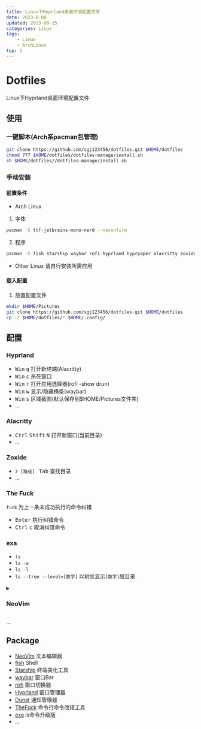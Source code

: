 ```yaml
---
title: Linux下Hyprland桌面环境配置文件
date: 2023-8-08
updated: 2023-08-15
categories: Linux
tags:
    - Linux
    - ArchLinux
top: 1
---
```


# Dotfiles
Linux下Hyprland桌面环境配置文件
## 使用
### 一键脚本(Arch系pacman包管理)
```sh
git clone https://github.com/sgj123456/dotfiles.git $HOME/dotfiles
chmod 777 $HOME/dotfiles/dotfiles-manage/install.sh
sh $HOME/dotfiles//dotfiles-manage/install.sh
```
### 手动安装
#### 前置条件
+ Arch Linux
1. 字体
```sh
pacman -S ttf-jetbrains-mono-nerd --noconfirm
```
2. 程序
```sh
pacman -S fish starship waybar rofi hyprland hyprpaper alacritty zoxide fzf grim dunst thefuck neovim exa --noconfirm
```
+ Other Linux
请自行安装所需应用
#### 载入配置
1. 放置配置文件
```sh
mkdir $HOME/Pictures
git clone https://github.com/sgj123456/dotfiles.git $HOME/dotfiles
cp -r $HOME/dotfiles/* $HOME/.config/
```
## 配置
### Hyprland
+ <kbd>Win</kbd> <kbd>q</kbd> 打开新终端(Alacritty)
+ <kbd>Win</kbd> <kbd>c</kbd> 杀死窗口
+ <kbd>Win</kbd> <kbd>r</kbd> 打开应用选择器(rofi -show drun)
+ <kbd>Win</kbd> <kbd>w</kbd> 显示/隐藏横条(waybar)
+ <kbd>Win</kbd> <kbd>s</kbd> 区域截图(默认保存到$HOME/Pictures文件夹)
+ ...
### Alacritty
+ <kbd>Ctrl</kbd> <kbd>Shift</kbd> <kbd>N</kbd> 打开新窗口(当前目录)
+ ...
### Zoxide
+ `z [路径] ` <kbd>Tab</kbd> 查找目录
+ ...
### The Fuck
`fuck` 为上一条未成功执行的命令纠错
+ <kbd>Enter</kbd> 执行纠错命令
+ <kbd>Ctrl</kbd> <kbd>c</kbd> 取消纠错命令
### exa
+ `ls`
+ `ls -a`
+ `ls -l`
+ `ls --tree --level=[数字]` 以树状显示`[数字]`层目录
<details>
  <summary><h3>NeoVim</h3></summary>

+ `NeoVim [路径]` 打开目录/文件
# ⌨️ Keymaps
  - default `<leader>` is `<space>`
  - default `<localleader>` is `\`
  ## General

  | Key | Description | Mode |
  | --- | --- | --- |
  | <code>&lt;C-h&gt;</code> | 转到左侧窗口 | **n**, **t** |
  | <code>&lt;C-j&gt;</code> | 转到下部窗口 | **n**, **t** |
  | <code>&lt;C-k&gt;</code> | 转到上部窗口 | **n**, **t** |
  | <code>&lt;C-l&gt;</code> | 转到右侧窗口 | **n**, **t** |
  | <code>&lt;C-Up&gt;</code> | Increase window height | **n** |
  | <code>&lt;C-Down&gt;</code> | Decrease window height | **n** |
  | <code>&lt;C-Left&gt;</code> | Decrease window width | **n** |
  | <code>&lt;C-Right&gt;</code> | Increase window width | **n** |
  | <code>&lt;A-j&gt;</code> | Move down | **n**, **i**, **v** |
  | <code>&lt;A-k&gt;</code> | Move up | **n**, **i**, **v** |
  | <code>&lt;S-h&gt;</code> | Prev buffer | **n** |
  | <code>&lt;S-l&gt;</code> | Next buffer | **n** |
  | <code>[b</code> | Prev buffer | **n** |
  | <code>]b</code> | Next buffer | **n** |
  | <code>&lt;leader&gt;bb</code> | Switch to Other Buffer | **n** |
  | <code>&lt;leader&gt;`</code> | Switch to Other Buffer | **n** |
  | <code>&lt;esc&gt;</code> | Escape and clear hlsearch | **i**, **n** |
  | <code>&lt;leader&gt;ur</code> | Redraw / clear hlsearch / diff update | **n** |
  | <code>gw</code> | Search word under cursor | **n**, **x** |
  | <code>n</code> | Next search result | **n**, **x**, **o** |
  | <code>N</code> | Prev search result | **n**, **x**, **o** |
  | <code>&lt;C-s&gt;</code> | Save file | **i**, **v**, **n**, **s** |
  | <code>&lt;leader&gt;K</code> | Keywordprg | **n** |
  | <code>&lt;leader&gt;l</code> | Lazy | **n** |
  | <code>&lt;leader&gt;fn</code> | New File | **n** |
  | <code>&lt;leader&gt;xl</code> | Location List | **n** |
  | <code>&lt;leader&gt;xq</code> | Quickfix List | **n** |
  | <code>&lt;leader&gt;uf</code> | Toggle format on Save | **n** |
  | <code>&lt;leader&gt;us</code> | Toggle Spelling | **n** |
  | <code>&lt;leader&gt;uw</code> | Toggle Word Wrap | **n** |
  | <code>&lt;leader&gt;ul</code> | Toggle Line Numbers | **n** |
  | <code>&lt;leader&gt;ud</code> | Toggle Diagnostics | **n** |
  | <code>&lt;leader&gt;uc</code> | Toggle Conceal | **n** |
  | <code>&lt;leader&gt;uh</code> | Toggle Inlay Hints | **n** |
  | <code>&lt;leader&gt;gg</code> | Lazygit (root dir) | **n** |
  | <code>&lt;leader&gt;gG</code> | Lazygit (cwd) | **n** |
  | <code>&lt;leader&gt;qq</code> | Quit all | **n** |
  | <code>&lt;leader&gt;ui</code> | Inspect Pos | **n** |
  | <code>&lt;leader&gt;L</code> | LazyVim Changelog | **n** |
  | <code>&lt;leader&gt;ft</code> | Terminal (root dir) | **n** |
  | <code>&lt;leader&gt;fT</code> | Terminal (cwd) | **n** |
  | <code>&lt;c-/&gt;</code> | Terminal (root dir) | **n** |
  | <code>&lt;c-_&gt;</code> | which_key_ignore | **n**, **t** |
  | <code>&lt;esc&gt;&lt;esc&gt;</code> | Enter Normal Mode | **t** |
  | <code>&lt;C-/&gt;</code> | Hide Terminal | **t** |
  | <code>&lt;leader&gt;ww</code> | Other window | **n** |
  | <code>&lt;leader&gt;wd</code> | Delete window | **n** |
  | <code>&lt;leader&gt;w-</code> | Split window below | **n** |
  | <code>&lt;leader&gt;w&vert;</code> | Split window right | **n** |
  | <code>&lt;leader&gt;-</code> | Split window below | **n** |
  | <code>&lt;leader&gt;&vert;</code> | Split window right | **n** |
  | <code>&lt;leader&gt;&lt;tab&gt;l</code> | Last Tab | **n** |
  | <code>&lt;leader&gt;&lt;tab&gt;f</code> | First Tab | **n** |
  | <code>&lt;leader&gt;&lt;tab&gt;&lt;tab&gt;</code> | New Tab | **n** |
  | <code>&lt;leader&gt;&lt;tab&gt;]</code> | Next Tab | **n** |
  | <code>&lt;leader&gt;&lt;tab&gt;d</code> | Close Tab | **n** |
  | <code>&lt;leader&gt;&lt;tab&gt;[</code> | Previous Tab | **n** |

  ## LSP

  | Key | Description | Mode |
  | --- | --- | --- |
  | <code>&lt;leader&gt;cd</code> | Line Diagnostics | **n** |
  | <code>&lt;leader&gt;cl</code> | Lsp Info | **n** |
  | <code>gd</code> | Goto Definition | **n** |
  | <code>gr</code> | References | **n** |
  | <code>gD</code> | Goto Declaration | **n** |
  | <code>gI</code> | Goto Implementation | **n** |
  | <code>gy</code> | Goto Type Definition | **n** |
  | <code>K</code> | Hover | **n** |
  | <code>gK</code> | Signature Help | **n** |
  | <code>&lt;c-k&gt;</code> | Signature Help | **i** |
  | <code>]d</code> | Next Diagnostic | **n** |
  | <code>[d</code> | Prev Diagnostic | **n** |
  | <code>]e</code> | Next Error | **n** |
  | <code>[e</code> | Prev Error | **n** |
  | <code>]w</code> | Next Warning | **n** |
  | <code>[w</code> | Prev Warning | **n** |
  | <code>&lt;leader&gt;cf</code> | Format Document | **n** |
  | <code>&lt;leader&gt;cf</code> | Format Range | **v** |
  | <code>&lt;leader&gt;ca</code> | Code Action | **n**, **v** |
  | <code>&lt;leader&gt;cA</code> | Source Action | **n** |
  | <code>&lt;leader&gt;cr</code> | Rename | **n** |

  ## [bufferline.nvim](https://github.com/akinsho/bufferline.nvim.git)

  | Key | Description | Mode |
  | --- | --- | --- |
  | <code>&lt;leader&gt;bp</code> | Toggle pin | **n** |
  | <code>&lt;leader&gt;bP</code> | Delete non-pinned buffers | **n** |

  ## [flash.nvim](https://github.com/folke/flash.nvim.git)

  | Key | Description | Mode |
  | --- | --- | --- |
  | <code>s</code> | Flash | **n**, **x**, **o** |
  | <code>S</code> | Flash Treesitter | **n**, **o**, **x** |
  | <code>r</code> | Remote Flash | **o** |
  | <code>R</code> | Treesitter Search | **o**, **x** |
  | <code>&lt;c-s&gt;</code> | Toggle Flash Search | **c** |

  ## [mason.nvim](https://github.com/williamboman/mason.nvim.git)

  | Key | Description | Mode |
  | --- | --- | --- |
  | <code>&lt;leader&gt;cm</code> | Mason | **n** |

  ## [mini.bufremove](https://github.com/echasnovski/mini.bufremove.git)

  | Key | Description | Mode |
  | --- | --- | --- |
  | <code>&lt;leader&gt;bd</code> | Delete Buffer | **n** |
  | <code>&lt;leader&gt;bD</code> | Delete Buffer (Force) | **n** |

  ## [mini.surround](https://github.com/echasnovski/mini.surround.git)

  | Key | Description | Mode |
  | --- | --- | --- |
  | <code>gza</code> | Add surrounding | **n**, **v** |
  | <code>gzd</code> | Delete surrounding | **n** |
  | <code>gzf</code> | Find right surrounding | **n** |
  | <code>gzF</code> | Find left surrounding | **n** |
  | <code>gzh</code> | Highlight surrounding | **n** |
  | <code>gzr</code> | Replace surrounding | **n** |
  | <code>gzn</code> | Update `MiniSurround.config.n_lines` | **n** |

  ## [neo-tree.nvim](https://github.com/nvim-neo-tree/neo-tree.nvim.git)

  | Key | Description | Mode |
  | --- | --- | --- |
  | <code>&lt;leader&gt;fe</code> | Explorer NeoTree (root dir) | **n** |
  | <code>&lt;leader&gt;fE</code> | Explorer NeoTree (cwd) | **n** |
  | <code>&lt;leader&gt;e</code> | Explorer NeoTree (root dir) | **n** |
  | <code>&lt;leader&gt;E</code> | Explorer NeoTree (cwd) | **n** |

  ## [noice.nvim](https://github.com/folke/noice.nvim.git)

  | Key | Description | Mode |
  | --- | --- | --- |
  | <code>&lt;S-Enter&gt;</code> | Redirect Cmdline | **c** |
  | <code>&lt;leader&gt;snl</code> | Noice Last Message | **n** |
  | <code>&lt;leader&gt;snh</code> | Noice History | **n** |
  | <code>&lt;leader&gt;sna</code> | Noice All | **n** |
  | <code>&lt;leader&gt;snd</code> | Dismiss All | **n** |
  | <code>&lt;c-f&gt;</code> | Scroll forward | **i**, **n**, **s** |
  | <code>&lt;c-b&gt;</code> | Scroll backward | **i**, **n**, **s** |

  ## [nvim-notify](https://github.com/rcarriga/nvim-notify.git)

 | Key | Description | Mode |
 | --- | --- | --- |
 | <code>&lt;leader&gt;un</code> | Dismiss all Notifications | **n** |

  ## [nvim-spectre](https://github.com/nvim-pack/nvim-spectre.git)

 | Key | Description | Mode |
 | --- | --- | --- |
 | <code>&lt;leader&gt;sr</code> | Replace in files (Spectre) | **n** |

 ## [nvim-treesitter](https://github.com/nvim-treesitter/nvim-treesitter.git)

 | Key | Description | Mode |
 | --- | --- | --- |
 | <code>&lt;c-space&gt;</code> | Increment selection | **n** |
 | <code>&lt;bs&gt;</code> | Decrement selection | **x** |

 ## [persistence.nvim](https://github.com/folke/persistence.nvim.git)

 | Key | Description | Mode |
 | --- | --- | --- |
 | <code>&lt;leader&gt;qs</code> | Restore Session | **n** |
 | <code>&lt;leader&gt;ql</code> | Restore Last Session | **n** |
 | <code>&lt;leader&gt;qd</code> | Don't Save Current Session | **n** |

 ## [telescope.nvim](https://github.com/nvim-telescope/telescope.nvim.git)

 | Key | Description | Mode |
 | --- | --- | --- |
 | <code>&lt;leader&gt;,</code> | Switch Buffer | **n** |
 | <code>&lt;leader&gt;/</code> | Grep (root dir) | **n** |
 | <code>&lt;leader&gt;:</code> | Command History | **n** |
 | <code>&lt;leader&gt;&lt;space&gt;</code> | Find Files (root dir) | **n** |
 | <code>&lt;leader&gt;fb</code> | Buffers | **n** |
 | <code>&lt;leader&gt;ff</code> | Find Files (root dir) | **n** |
 | <code>&lt;leader&gt;fF</code> | Find Files (cwd) | **n** |
 | <code>&lt;leader&gt;fr</code> | Recent | **n** |
 | <code>&lt;leader&gt;fR</code> | Recent (cwd) | **n** |
 | <code>&lt;leader&gt;gc</code> | commits | **n** |
 | <code>&lt;leader&gt;gs</code> | status | **n** |
 | <code>&lt;leader&gt;s"</code> | Registers | **n** |
 | <code>&lt;leader&gt;sa</code> | Auto Commands | **n** |
 | <code>&lt;leader&gt;sb</code> | Buffer | **n** |
 | <code>&lt;leader&gt;sc</code> | Command History | **n** |
 | <code>&lt;leader&gt;sC</code> | Commands | **n** |
 | <code>&lt;leader&gt;sd</code> | Document diagnostics | **n** |
 | <code>&lt;leader&gt;sD</code> | Workspace diagnostics | **n** |
 | <code>&lt;leader&gt;sg</code> | Grep (root dir) | **n** |
 | <code>&lt;leader&gt;sG</code> | Grep (cwd) | **n** |
 | <code>&lt;leader&gt;sh</code> | Help Pages | **n** |
 | <code>&lt;leader&gt;sH</code> | Search Highlight Groups | **n** |
 | <code>&lt;leader&gt;sk</code> | Key Maps | **n** |
 | <code>&lt;leader&gt;sM</code> | Man Pages | **n** |
 | <code>&lt;leader&gt;sm</code> | Jump to Mark | **n** |
 | <code>&lt;leader&gt;so</code> | Options | **n** |
 | <code>&lt;leader&gt;sR</code> | Resume | **n** |
 | <code>&lt;leader&gt;sw</code> | Word (root dir) | **n** |
 | <code>&lt;leader&gt;sW</code> | Word (cwd) | **n** |
 | <code>&lt;leader&gt;sw</code> | Selection (root dir) | **v** |
 | <code>&lt;leader&gt;sW</code> | Selection (cwd) | **v** |
 | <code>&lt;leader&gt;uC</code> | Colorscheme with preview | **n** |
 | <code>&lt;leader&gt;ss</code> | Goto Symbol | **n** |
 | <code>&lt;leader&gt;sS</code> | Goto Symbol (Workspace) | **n** |

 ## [todo-comments.nvim](https://github.com/folke/todo-comments.nvim.git)

 | Key | Description | Mode |
 | --- | --- | --- |
 | <code>]t</code> | Next todo comment | **n** |
 | <code>[t</code> | Previous todo comment | **n** |
 | <code>&lt;leader&gt;xt</code> | Todo (Trouble) | **n** |
 | <code>&lt;leader&gt;xT</code> | Todo/Fix/Fixme (Trouble) | **n** |
 | <code>&lt;leader&gt;st</code> | Todo | **n** |
 | <code>&lt;leader&gt;sT</code> | Todo/Fix/Fixme | **n** |

 ## [trouble.nvim](https://github.com/folke/trouble.nvim.git)

 | Key | Description | Mode |
 | --- | --- | --- |
 | <code>&lt;leader&gt;xx</code> | Document Diagnostics (Trouble) | **n** |
 | <code>&lt;leader&gt;xX</code> | Workspace Diagnostics (Trouble) | **n** |
 | <code>&lt;leader&gt;xL</code> | Location List (Trouble) | **n** |
 | <code>&lt;leader&gt;xQ</code> | Quickfix List (Trouble) | **n** |
 | <code>[q</code> | Previous trouble/quickfix item | **n** |
 | <code>]q</code> | Next trouble/quickfix item | **n** |

 ## [vim-illuminate](https://github.com/RRethy/vim-illuminate.git)

 | Key | Description | Mode |
 | --- | --- | --- |
 | <code>]]</code> | Next Reference | **n** |
 | <code>[[</code> | Prev Reference | **n** |

 ## [yanky.nvim](https://github.com/gbprod/yanky.nvim.git)
 Part of [lazyvim.plugins.extras.coding.yanky](/extras/coding/yanky)

 | Key | Description | Mode |
 | --- | --- | --- |
 | <code>&lt;leader&gt;p</code> | Open Yank History | **n** |
 | <code>y</code> | Yank text | **n**, **x** |
 | <code>p</code> | Put yanked text after cursor | **n**, **x** |
 | <code>P</code> | Put yanked text before cursor | **n**, **x** |
 | <code>gp</code> | Put yanked text after selection | **n**, **x** |
 | <code>gP</code> | Put yanked text before selection | **n**, **x** |
 | <code>[y</code> | Cycle forward through yank history | **n** |
 | <code>]y</code> | Cycle backward through yank history | **n** |
 | <code>]p</code> | Put indented after cursor (linewise) | **n** |
 | <code>[p</code> | Put indented before cursor (linewise) | **n** |
 | <code>]P</code> | Put indented after cursor (linewise) | **n** |
 | <code>[P</code> | Put indented before cursor (linewise) | **n** |
 | <code>&gt;p</code> | Put and indent right | **n** |
 | <code>&lt;p</code> | Put and indent left | **n** |
 | <code>&gt;P</code> | Put before and indent right | **n** |
 | <code>&lt;P</code> | Put before and indent left | **n** |
 | <code>=p</code> | Put after applying a filter | **n** |
 | <code>=P</code> | Put before applying a filter | **n** |

 ## [nvim-dap](https://github.com/mfussenegger/nvim-dap.git)
 Part of [lazyvim.plugins.extras.dap.core](/extras/dap/core)

 | Key | Description | Mode |
 | --- | --- | --- |
 | <code>&lt;leader&gt;dB</code> | Breakpoint Condition | **n** |
 | <code>&lt;leader&gt;db</code> | Toggle Breakpoint | **n** |
 | <code>&lt;leader&gt;dc</code> | Continue | **n** |
 | <code>&lt;leader&gt;dC</code> | Run to Cursor | **n** |
 | <code>&lt;leader&gt;dg</code> | Go to line (no execute) | **n** |
 | <code>&lt;leader&gt;di</code> | Step Into | **n** |
 | <code>&lt;leader&gt;dj</code> | Down | **n** |
 | <code>&lt;leader&gt;dk</code> | Up | **n** |
 | <code>&lt;leader&gt;dl</code> | Run Last | **n** |
 | <code>&lt;leader&gt;do</code> | Step Out | **n** |
 | <code>&lt;leader&gt;dO</code> | Step Over | **n** |
 | <code>&lt;leader&gt;dp</code> | Pause | **n** |
 | <code>&lt;leader&gt;dr</code> | Toggle REPL | **n** |
 | <code>&lt;leader&gt;ds</code> | Session | **n** |
 | <code>&lt;leader&gt;dt</code> | Terminate | **n** |
 | <code>&lt;leader&gt;dw</code> | Widgets | **n** |

 ## [nvim-dap-ui](https://github.com/rcarriga/nvim-dap-ui.git)
 Part of [lazyvim.plugins.extras.dap.core](/extras/dap/core)

 | Key | Description | Mode |
 | --- | --- | --- |
 | <code>&lt;leader&gt;du</code> | Dap UI | **n** |
 | <code>&lt;leader&gt;de</code> | Eval | **n**, **v** |

 ## [one-small-step-for-vimkind](https://github.com/jbyuki/one-small-step-for-vimkind.git)
 Part of [lazyvim.plugins.extras.dap.nlua](/extras/dap/nlua)

 | Key | Description | Mode |
 | --- | --- | --- |
 | <code>&lt;leader&gt;daL</code> | Adapter Lua Server | **n** |
 | <code>&lt;leader&gt;dal</code> | Adapter Lua | **n** |

 ## [flit.nvim](https://github.com/ggandor/flit.nvim.git)
 Part of [lazyvim.plugins.extras.editor.leap](/extras/editor/leap)

 | Key | Description | Mode |
 | --- | --- | --- |
 | <code>f</code> | f | **n**, **x**, **o** |
 | <code>F</code> | F | **n**, **x**, **o** |
 | <code>t</code> | t | **n**, **x**, **o** |
 | <code>T</code> | T | **n**, **x**, **o** |

 ## [leap.nvim](https://github.com/ggandor/leap.nvim.git)
 Part of [lazyvim.plugins.extras.editor.leap](/extras/editor/leap)

 | Key | Description | Mode |
 | --- | --- | --- |
 | <code>s</code> | Leap forward to | **n**, **x**, **o** |
 | <code>S</code> | Leap backward to | **n**, **x**, **o** |
 | <code>gs</code> | Leap from windows | **n**, **x**, **o** |

 ## [mini.files](https://github.com/echasnovski/mini.files.git)
 Part of [lazyvim.plugins.extras.editor.mini-files](/extras/editor/mini-files)

 | Key | Description | Mode |
 | --- | --- | --- |
 | <code>&lt;leader&gt;fm</code> | Open mini.files (directory of current file) | **n** |
 | <code>&lt;leader&gt;fM</code> | Open mini.files (cwd) | **n** |

 ## [nvim-dap-python](https://github.com/mfussenegger/nvim-dap-python.git)
 Part of [lazyvim.plugins.extras.lang.python](/extras/lang/python)

 | Key | Description | Mode |
 | --- | --- | --- |
 | <code>&lt;leader&gt;dPt</code> | Debug Method | **n** |
 | <code>&lt;leader&gt;dPc</code> | Debug Class | **n** |

 ## [venv-selector.nvim](https://github.com/linux-cultist/venv-selector.nvim.git)
 Part of [lazyvim.plugins.extras.lang.python](/extras/lang/python)

 | Key | Description | Mode |
 | --- | --- | --- |
 | <code>&lt;leader&gt;cv</code> | Select VirtualEnv | **n** |

 ## [neotest](https://github.com/nvim-neotest/neotest.git)
 Part of [lazyvim.plugins.extras.test.core](/extras/test/core)

 | Key | Description | Mode |
 | --- | --- | --- |
 | <code>&lt;leader&gt;tt</code> | Run File | **n** |
 | <code>&lt;leader&gt;tT</code> | Run All Test Files | **n** |
 | <code>&lt;leader&gt;tr</code> | Run Nearest | **n** |
 | <code>&lt;leader&gt;ts</code> | Toggle Summary | **n** |
 | <code>&lt;leader&gt;to</code> | Show Output | **n** |
 | <code>&lt;leader&gt;tO</code> | Toggle Output Panel | **n** |
 | <code>&lt;leader&gt;tS</code> | Stop | **n** |

 ## [nvim-dap](https://github.com/mfussenegger/nvim-dap.git)
 Part of [lazyvim.plugins.extras.test.core](/extras/test/core)

 | Key | Description | Mode |
 | --- | --- | --- |
 | <code>&lt;leader&gt;td</code> | Debug Nearest | **n** |

 ## [edgy.nvim](https://github.com/folke/edgy.nvim.git)
 Part of [lazyvim.plugins.extras.ui.edgy](/extras/ui/edgy)

 | Key | Description | Mode |
 | --- | --- | --- |
 | <code>&lt;leader&gt;ue</code> | Edgy Toggle | **n** |
 | <code>&lt;leader&gt;uE</code> | Edgy Select Window | **n** |

 ## [project.nvim](https://github.com/ahmedkhalf/project.nvim.git)
 Part of [lazyvim.plugins.extras.util.project](/extras/util/project)

 | Key | Description | Mode |
 | --- | --- | --- |
 | <code>&lt;leader&gt;fp</code> | Projects | **n** |
</details>

...
## Package
+ [NeoVim](https://neovim.io/) 文本编辑器
+ [fish](https://fishshell.com/) Shell
+ [Starship](https://starship.rs/) 终端美化工具
+ [waybar](https://github.com/Alexays/Waybar/) 窗口Bar
+ [rofi](https://davatorium.github.io/rofi/) 窗口切换器
+ [Hyprland](https://hyprland.org/) 窗口管理器
+ [Dunst](https://dunst-project.org/) 通知管理器
+ [TheFuck](https://github.com/nvbn/thefuck/) 命令行命令改错工具
+ [exa](https://github.com/ogham/exa)  ls命令升级版
+ ...

